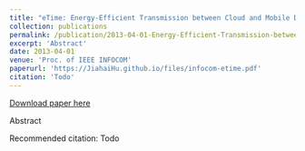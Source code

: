 ```yaml
---
title: "eTime: Energy-Efficient Transmission between Cloud and Mobile Devices"
collection: publications
permalink: /publication/2013-04-01-Energy-Efficient-Transmission-between-Cloud-and-Mobile-Devices
excerpt: 'Abstract'
date: 2013-04-01
venue: 'Proc. of IEEE INFOCOM'
paperurl: 'https://JiahaiHu.github.io/files/infocom-etime.pdf'
citation: 'Todo'
---
```


<a href='https://JiahaiHu.github.io/files/infocom-etime.pdf'>Download paper here</a>

Abstract

Recommended citation: Todo